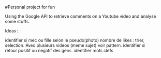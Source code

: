 #Personal project for fun

Using the Google API to retrieve comments on a Youtube video and analyse some stuffs.


Ideas :

identifier si mec ou fille selon le pseudo(photo)
nombre de likes : trier, selection. Avec plusieurs videos (meme sujet) voir pattern.
identifier si retour positif ou negatif des gens.
identifier mots clefs  

